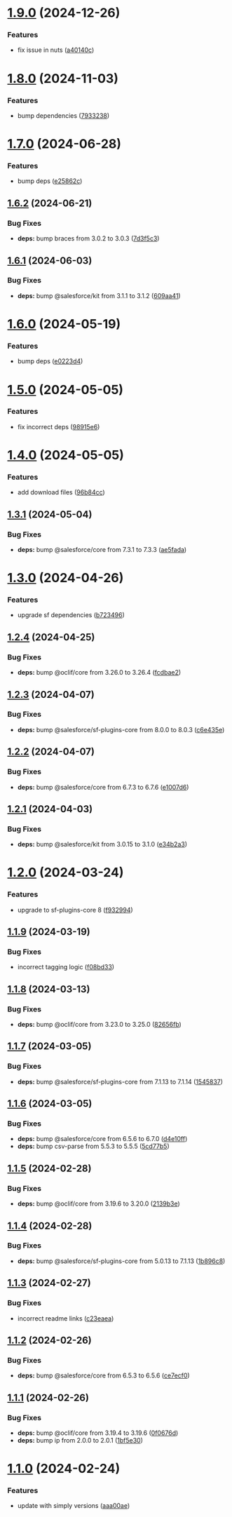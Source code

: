 # [1.9.0](https://github.com/SimplySF/simply-data/compare/1.8.0...1.9.0) (2024-12-26)


### Features

* fix issue in nuts ([a40140c](https://github.com/SimplySF/simply-data/commit/a40140cda5af9678ac3c257e3f6ec07a0ab81c28))



# [1.8.0](https://github.com/SimplySF/simply-data/compare/1.7.0...1.8.0) (2024-11-03)


### Features

* bump dependencies ([7933238](https://github.com/SimplySF/simply-data/commit/7933238674e31eb993949efbef9eed5ac295845d))



# [1.7.0](https://github.com/SimplySF/simply-data/compare/1.6.2...1.7.0) (2024-06-28)


### Features

* bump deps ([e25862c](https://github.com/SimplySF/simply-data/commit/e25862c9ed38730a3c4d114c0680d4fed4a698a0))



## [1.6.2](https://github.com/SimplySF/simply-data/compare/1.6.1...1.6.2) (2024-06-21)


### Bug Fixes

* **deps:** bump braces from 3.0.2 to 3.0.3 ([7d3f5c3](https://github.com/SimplySF/simply-data/commit/7d3f5c311c4b89731d2229ff9953c008d21c968f))



## [1.6.1](https://github.com/SimplySF/simply-data/compare/1.6.0...1.6.1) (2024-06-03)


### Bug Fixes

* **deps:** bump @salesforce/kit from 3.1.1 to 3.1.2 ([609aa41](https://github.com/SimplySF/simply-data/commit/609aa41044f8ce63e8e3ee9ad98a160a62c4a619))



# [1.6.0](https://github.com/SimplySF/simply-data/compare/1.5.0...1.6.0) (2024-05-19)


### Features

* bump deps ([e0223d4](https://github.com/SimplySF/simply-data/commit/e0223d447af107661973ae63aead2e8e0e2e43b5))



# [1.5.0](https://github.com/SimplySF/simply-data/compare/1.4.0...1.5.0) (2024-05-05)


### Features

* fix incorrect deps ([98915e6](https://github.com/SimplySF/simply-data/commit/98915e6b7b82e711c71841d07a66cda19e36de6c))



# [1.4.0](https://github.com/SimplySF/simply-data/compare/1.3.1...1.4.0) (2024-05-05)


### Features

* add download files ([96b84cc](https://github.com/SimplySF/simply-data/commit/96b84cc7e291d186372c07ab98b932ae985c48cd))



## [1.3.1](https://github.com/SimplySF/simply-data/compare/1.3.0...1.3.1) (2024-05-04)


### Bug Fixes

* **deps:** bump @salesforce/core from 7.3.1 to 7.3.3 ([ae5fada](https://github.com/SimplySF/simply-data/commit/ae5fada3e0aa5a43e7afbff5135120aa278eca05))



# [1.3.0](https://github.com/SimplySF/simply-data/compare/1.2.4...1.3.0) (2024-04-26)


### Features

* upgrade sf dependencies ([b723496](https://github.com/SimplySF/simply-data/commit/b723496bdc95e346dcf2d27cddcef6c97fe603c4))



## [1.2.4](https://github.com/SimplySF/simply-data/compare/1.2.3...1.2.4) (2024-04-25)


### Bug Fixes

* **deps:** bump @oclif/core from 3.26.0 to 3.26.4 ([fcdbae2](https://github.com/SimplySF/simply-data/commit/fcdbae2b9e03fd33bf2a682a6bf0dc3b64217ebc))



## [1.2.3](https://github.com/SimplySF/simply-data/compare/1.2.2...1.2.3) (2024-04-07)


### Bug Fixes

* **deps:** bump @salesforce/sf-plugins-core from 8.0.0 to 8.0.3 ([c6e435e](https://github.com/SimplySF/simply-data/commit/c6e435ec4fba283ce1017c07d45d9543f90b61ed))



## [1.2.2](https://github.com/SimplySF/simply-data/compare/1.2.1...1.2.2) (2024-04-07)


### Bug Fixes

* **deps:** bump @salesforce/core from 6.7.3 to 6.7.6 ([e1007d6](https://github.com/SimplySF/simply-data/commit/e1007d6219e9f3d4940fc38231d60dfe0aeb5020))



## [1.2.1](https://github.com/SimplySF/simply-data/compare/1.2.0...1.2.1) (2024-04-03)


### Bug Fixes

* **deps:** bump @salesforce/kit from 3.0.15 to 3.1.0 ([e34b2a3](https://github.com/SimplySF/simply-data/commit/e34b2a3588be2cf720c7c06f80b77643b3c06d78))



# [1.2.0](https://github.com/SimplySF/simply-data/compare/1.1.9...1.2.0) (2024-03-24)


### Features

* upgrade to sf-plugins-core 8 ([f932994](https://github.com/SimplySF/simply-data/commit/f9329944373d80cbdea0162a9868936e072e4667))



## [1.1.9](https://github.com/SimplySF/simply-data/compare/1.1.8...1.1.9) (2024-03-19)


### Bug Fixes

* incorrect tagging logic ([f08bd33](https://github.com/SimplySF/simply-data/commit/f08bd3343e3a967c184085305ab62e0320f8cb30))



## [1.1.8](https://github.com/SimplySF/simply-data/compare/1.1.7...1.1.8) (2024-03-13)


### Bug Fixes

* **deps:** bump @oclif/core from 3.23.0 to 3.25.0 ([82656fb](https://github.com/SimplySF/simply-data/commit/82656fb8bc6cc80864dcb46d09d186977d597282))



## [1.1.7](https://github.com/SimplySF/simply-data/compare/1.1.6...1.1.7) (2024-03-05)


### Bug Fixes

* **deps:** bump @salesforce/sf-plugins-core from 7.1.13 to 7.1.14 ([1545837](https://github.com/SimplySF/simply-data/commit/154583727e624ee6397eb07b3904e7fef50d4604))



## [1.1.6](https://github.com/SimplySF/simply-data/compare/1.1.5...1.1.6) (2024-03-05)


### Bug Fixes

* **deps:** bump @salesforce/core from 6.5.6 to 6.7.0 ([d4e10ff](https://github.com/SimplySF/simply-data/commit/d4e10ffa4cd9b60bc9fc71c785812bfc8db51cf4))
* **deps:** bump csv-parse from 5.5.3 to 5.5.5 ([5cd77b5](https://github.com/SimplySF/simply-data/commit/5cd77b5b9c047b92df4387bc09de223bc84277b7))



## [1.1.5](https://github.com/SimplySF/simply-data/compare/1.1.4...1.1.5) (2024-02-28)


### Bug Fixes

* **deps:** bump @oclif/core from 3.19.6 to 3.20.0 ([2139b3e](https://github.com/SimplySF/simply-data/commit/2139b3ea9b2badb9f938ee594db37969ad8d3c16))



## [1.1.4](https://github.com/SimplySF/simply-data/compare/1.1.3...1.1.4) (2024-02-28)


### Bug Fixes

* **deps:** bump @salesforce/sf-plugins-core from 5.0.13 to 7.1.13 ([1b896c8](https://github.com/SimplySF/simply-data/commit/1b896c8b93ca48a00e439606c3dcf377a908dab2))



## [1.1.3](https://github.com/SimplySF/simply-data/compare/1.1.2...1.1.3) (2024-02-27)


### Bug Fixes

* incorrect readme links ([c23eaea](https://github.com/SimplySF/simply-data/commit/c23eaea935898034de6da19d010aec55b1544cd5))



## [1.1.2](https://github.com/SimplySF/simply-data/compare/1.1.1...1.1.2) (2024-02-26)


### Bug Fixes

* **deps:** bump @salesforce/core from 6.5.3 to 6.5.6 ([ce7ecf0](https://github.com/SimplySF/simply-data/commit/ce7ecf06d14b7698c0bc4efc1565d1496ead8958))



## [1.1.1](https://github.com/SimplySF/simply-data/compare/1.1.0...1.1.1) (2024-02-26)


### Bug Fixes

* **deps:** bump @oclif/core from 3.19.4 to 3.19.6 ([0f0676d](https://github.com/SimplySF/simply-data/commit/0f0676d3d88ccdcb6e02efbe51f7cff01d6fde42))
* **deps:** bump ip from 2.0.0 to 2.0.1 ([1bf5e30](https://github.com/SimplySF/simply-data/commit/1bf5e3056cdfb9382055c518163baad210af4199))



# [1.1.0](https://github.com/SimplySF/simply-data/compare/aaa00ae32db5b9864e45dbe5d1b42ef2a7ab6837...1.1.0) (2024-02-24)


### Features

* update with simply versions ([aaa00ae](https://github.com/SimplySF/simply-data/commit/aaa00ae32db5b9864e45dbe5d1b42ef2a7ab6837))




